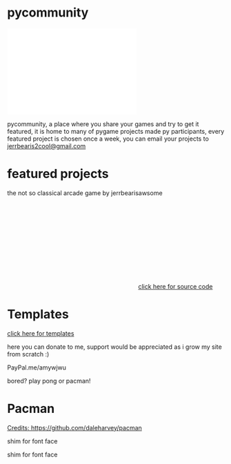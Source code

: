 # pycommunity
<embed src="pycommunity.pdf" width="300px" height="200px" /> <p>pycommunity, a place where you share your games and try to get it featured, it is home to many of pygame projects made py participants, every featured project is chosen once a week, you can email your projects to jerrbearis2cool@gmail.com</p>
<h1>featured projects</h1>
<p>the not so classical arcade game by jerrbearisawsome</p>
<embed src="my game-1.jpg" width="300px" height="200px" />
<a href="https://github.com/pycommunity30/pycommunity/blob/master/cool%20-%20Copy.py">click here for source code</a>
<h1>Templates</h1>
<a href="https://github.com/pycommunity30/pycommunity/blob/master/game%20templates">click here for templates</a>
<p>here you can donate to me, support would be appreciated as i grow my site from scratch :)</p>
<p>PayPal.me/amywjwu</p>
<p>bored? play pong or pacman!<p>
  <h1>Pacman</h1>

<p><a href="https://github.com/daleharvey/pacman" target="_blank">Credits: https://github.com/daleharvey/pacman</a></p>
 <head>
    <p>              <p> <script src="pacman.js"></script>
  </head>
  <body></body>
  <div id="shim">shim for font face</div>
<div id="pacman"></div>

  <head>
    <p>              <p> <script src="pong.js"></script>
  </head>
  <body></body>
  <div id="shim">shim for font face</div>





